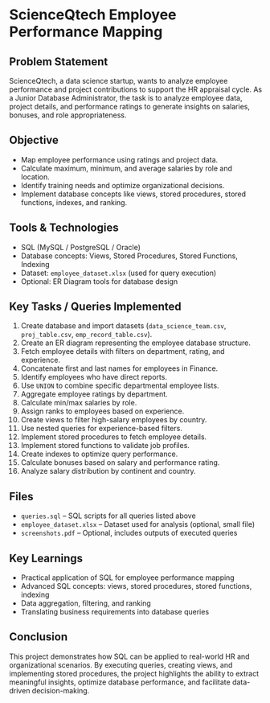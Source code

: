 # ScienceQtech Employee Performance Mapping

## Problem Statement
ScienceQtech, a data science startup, wants to analyze employee performance and project contributions to support the HR appraisal cycle. As a Junior Database Administrator, the task is to analyze employee data, project details, and performance ratings to generate insights on salaries, bonuses, and role appropriateness.

## Objective
- Map employee performance using ratings and project data.  
- Calculate maximum, minimum, and average salaries by role and location.  
- Identify training needs and optimize organizational decisions.  
- Implement database concepts like views, stored procedures, stored functions, indexes, and ranking.

## Tools & Technologies
- SQL (MySQL / PostgreSQL / Oracle)  
- Database concepts: Views, Stored Procedures, Stored Functions, Indexing  
- Dataset: `employee_dataset.xlsx` (used for query execution)  
- Optional: ER Diagram tools for database design  

## Key Tasks / Queries Implemented
1. Create database and import datasets (`data_science_team.csv`, `proj_table.csv`, `emp_record_table.csv`).  
2. Create an ER diagram representing the employee database structure.  
3. Fetch employee details with filters on department, rating, and experience.  
4. Concatenate first and last names for employees in Finance.  
5. Identify employees who have direct reports.  
6. Use `UNION` to combine specific departmental employee lists.  
7. Aggregate employee ratings by department.  
8. Calculate min/max salaries by role.  
9. Assign ranks to employees based on experience.  
10. Create views to filter high-salary employees by country.  
11. Use nested queries for experience-based filters.  
12. Implement stored procedures to fetch employee details.  
13. Implement stored functions to validate job profiles.  
14. Create indexes to optimize query performance.  
15. Calculate bonuses based on salary and performance rating.  
16. Analyze salary distribution by continent and country.

## Files
- `queries.sql` – SQL scripts for all queries listed above  
- `employee_dataset.xlsx` – Dataset used for analysis (optional, small file)  
- `screenshots.pdf` – Optional, includes outputs of executed queries  

## Key Learnings
- Practical application of SQL for employee performance mapping  
- Advanced SQL concepts: views, stored procedures, stored functions, indexing  
- Data aggregation, filtering, and ranking  
- Translating business requirements into database queries  

## Conclusion
This project demonstrates how SQL can be applied to real-world HR and organizational scenarios. By executing queries, creating views, and implementing stored procedures, the project highlights the ability to extract meaningful insights, optimize database performance, and facilitate data-driven decision-making.
